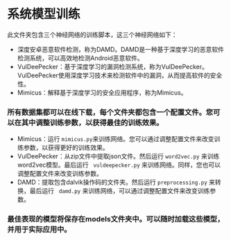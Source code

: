 # 系统模型训练

此文件夹包含三个神经网络的训练脚本，这三个神经网络如下：

- 深度安卓恶意软件检测，称为DAMD。DAMD是一种基于深度学习的恶意软件检测系统，可以高效地检测Android恶意软件。
- VulDeePecker：基于深度学习的漏洞检测系统，称为VulDeePecker。VulDeePecker使用深度学习技术来检测软件中的漏洞，从而提高软件的安全性。
- Mimicus：解释基于深度学习的安全应用程序，称为Mimicus。

### **所有数据集都可以在线下载，每个文件夹都包含一个配置文件。您可以在其中调整训练参数，以获得最佳的训练效果。**

- Mimicus：运行 `mimicus.py`来训练网络。您可以通过调整配置文件来改变训练参数，以获得更好的训练效果。
- VulDeePecker：从zip文件中提取json文件。然后运行 `word2vec.py` 来训练word2vec模型。最后运行 ` vuldeepecker.py` 来训练网络。同样，您也可以调整配置文件来改变训练参数。
- DAMD：提取包含dalvik操作码的文件夹。然后运行 `preprocessing.py` 来转换，最后运行 ` damd.py` 来训练网络，可以通过调整配置文件来改变训练参数。

### 最佳表现的模型将保存在models文件夹中。可以随时加载这些模型，并用于实际应用中。

